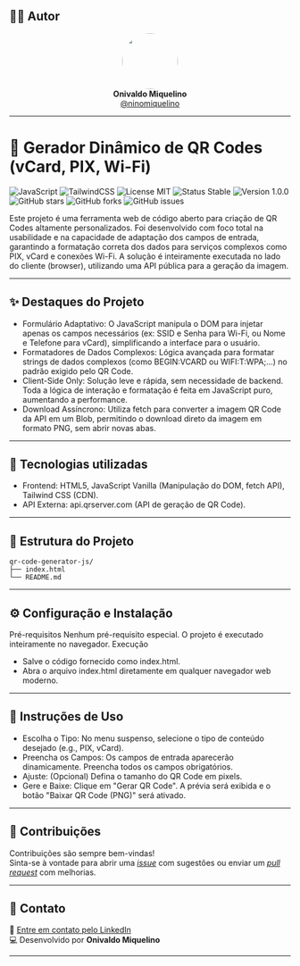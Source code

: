 ## 👨‍💻 Autor

<div align="center">
  <img src="https://avatars.githubusercontent.com/ninomiquelino" width="100" height="100" style="border-radius: 50%">
  <br>
  <strong>Onivaldo Miquelino</strong>
  <br>
  <a href="https://github.com/ninomiquelino">@ninomiquelino</a>
</div>

---

# 📲 Gerador Dinâmico de QR Codes (vCard, PIX, Wi-Fi)

![JavaScript](https://img.shields.io/badge/Frontend-JavaScript-F7DF1E?logo=javascript&logoColor=black)
![TailwindCSS](https://img.shields.io/badge/TailwindCSS-38B2AC?logo=tailwindcss&logoColor=white)
![License MIT](https://img.shields.io/badge/License-MIT-green)
![Status Stable](https://img.shields.io/badge/Status-Stable-success)
![Version 1.0.0](https://img.shields.io/badge/Version-1.0.0-blue)
![GitHub stars](https://img.shields.io/github/stars/NinoMiquelino/qr-code-generator-js?style=social)
![GitHub forks](https://img.shields.io/github/forks/NinoMiquelino/qr-code-generator-js?style=social)
![GitHub issues](https://img.shields.io/github/issues/NinoMiquelino/qr-code-generator-js)

Este projeto é uma ferramenta web de código aberto para criação de QR Codes altamente personalizados. Foi desenvolvido com foco total na usabilidade e na capacidade de adaptação dos campos de entrada, garantindo a formatação correta dos dados para serviços complexos como PIX, vCard e conexões Wi-Fi. A solução é inteiramente executada no lado do cliente (browser), utilizando uma API pública para a geração da imagem.

---

## ✨ Destaques do Projeto
 * Formulário Adaptativo: O JavaScript manipula o DOM para injetar apenas os campos necessários (ex: SSID e Senha para Wi-Fi, ou Nome e Telefone para vCard), simplificando a interface para o usuário.
 * Formatadores de Dados Complexos: Lógica avançada para formatar strings de dados complexos (como BEGIN:VCARD ou WIFI:T:WPA;...) no padrão exigido pelo QR Code.
 * Client-Side Only: Solução leve e rápida, sem necessidade de backend. Toda a lógica de interação e formatação é feita em JavaScript puro, aumentando a performance.
 * Download Assíncrono: Utiliza fetch para converter a imagem QR Code da API em um Blob, permitindo o download direto da imagem em formato PNG, sem abrir novas abas.

---

## 🧠 Tecnologias utilizadas
 * Frontend: HTML5, JavaScript Vanilla (Manipulação do DOM, fetch API), Tailwind CSS (CDN).
 * API Externa: api.qrserver.com (API de geração de QR Code).

---

## 🧩 Estrutura do Projeto

```
qr-code-generator-js/
├── index.html    
└── README.md
```

---

## ⚙️ Configuração e Instalação

Pré-requisitos
Nenhum pré-requisito especial. O projeto é executado inteiramente no navegador.
Execução
 * Salve o código fornecido como index.html.
 * Abra o arquivo index.html diretamente em qualquer navegador web moderno.

---

## 📝 Instruções de Uso
 * Escolha o Tipo: No menu suspenso, selecione o tipo de conteúdo desejado (e.g., PIX, vCard).
 * Preencha os Campos: Os campos de entrada aparecerão dinamicamente. Preencha todos os campos obrigatórios.
 * Ajuste: (Opcional) Defina o tamanho do QR Code em pixels.
 * Gere e Baixe: Clique em "Gerar QR Code". A prévia será exibida e o botão "Baixar QR Code (PNG)" será ativado.

---

## 🤝 Contribuições
Contribuições são sempre bem-vindas!  
Sinta-se à vontade para abrir uma [*issue*](https://github.com/NinoMiquelino/qr-code-generator-js/issues) com sugestões ou enviar um [*pull request*](https://github.com/NinoMiquelino/qr-code-generator-js/pulls) com melhorias.

---

## 💬 Contato
📧 [Entre em contato pelo LinkedIn](https://www.linkedin.com/in/onivaldomiquelino/)  
💻 Desenvolvido por **Onivaldo Miquelino**

---
